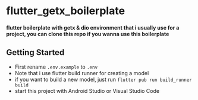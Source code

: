 # flutter_getx_boilerplate

#### flutter boilerplate with getx & dio environment that i usually use for a project, you can clone this repo if you wanna use this boilerplate

## Getting Started
- First rename `.env.example` to `.env`
- Note that i use flutter build runner for creating a model
- if you want to build a new model, just run `flutter pub run build_runner build`
- start this project with Android Studio or Visual Studio Code

